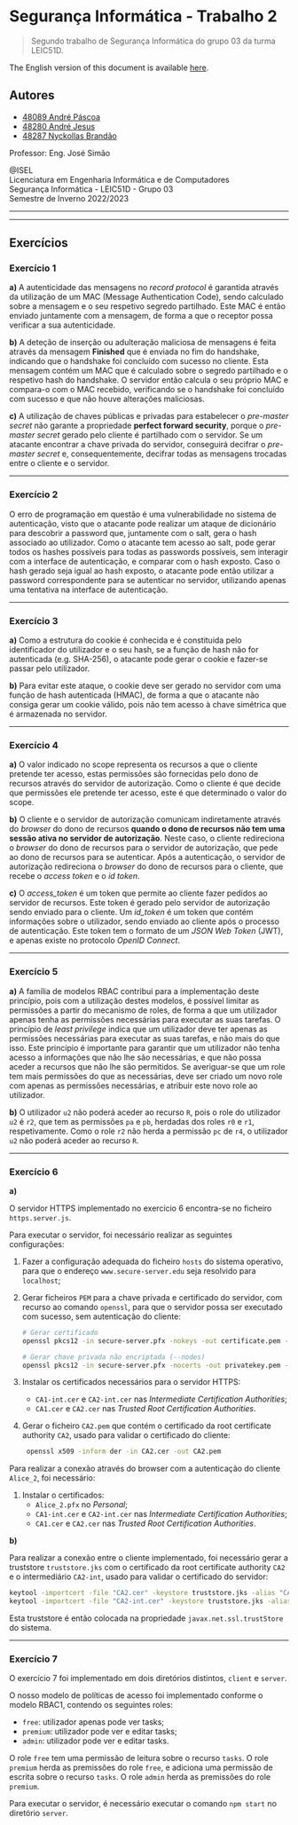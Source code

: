 # Segurança Informática - Trabalho 2

> Segundo trabalho de Segurança Informática do grupo 03 da turma LEIC51D.

The English version of this document is available [here](README.md).

## Autores

- [48089 André Páscoa](https://github.com/devandrepascoa)
- [48280 André Jesus](https://github.com/andre-j3sus)
- [48287 Nyckollas Brandão](https://github.com/Nyckoka)

Professor: Eng. José Simão

@ISEL<br>
Licenciatura em Engenharia Informática e de Computadores<br>
Segurança Informática - LEIC51D - Grupo 03<br>
Semestre de Inverno 2022/2023

---

---

## Exercícios

### Exercício 1

**a)** A autenticidade das mensagens no _record protocol_ é garantida através da utilização de um MAC (Message
Authentication Code), sendo calculado sobre a mensagem e o seu respetivo segredo partilhado. Este MAC é então enviado
juntamente com a mensagem, de forma a que o receptor possa verificar a sua autenticidade.

**b)** A deteção de inserção ou adulteração maliciosa de mensagens é feita através da mensagem **Finished** que é
enviada no fim do handshake, indicando que o handshake foi concluído com sucesso no cliente. Esta mensagem contém
um MAC que é calculado sobre o segredo partilhado e o respetivo hash do handshake. O servidor então calcula o seu
próprio MAC e compara-o com o MAC recebido, verificando se o handshake foi concluído com sucesso e que não houve
alterações maliciosas.

**c)** A utilização de chaves públicas e privadas para estabelecer o _pre-master secret_ não garante a propriedade
**perfect forward security**, porque o _pre-master secret_ gerado pelo cliente é partilhado com o servidor.
Se um atacante encontrar a chave privada do servidor, conseguirá decifrar o _pre-master secret_ e, consequentemente,
decifrar todas as mensagens trocadas entre o cliente e o servidor.

---

### Exercício 2

O erro de programação em questão é uma vulnerabilidade no sistema de autenticação, visto que o atacante pode realizar
um ataque de dicionário para descobrir a password que, juntamente com o salt, gera o hash associado ao utilizador.
Como o atacante tem acesso ao salt, pode gerar todos os hashes possíveis para todas as passwords possíveis, sem
interagir com a interface de autenticação, e comparar com o hash exposto. Caso o hash gerado seja igual ao hash
exposto, o atacante pode então utilizar a password correspondente para se autenticar no servidor, utilizando apenas uma
tentativa na interface de autenticação.

---

### Exercício 3

**a)** Como a estrutura do cookie é conhecida e é constituida pelo identificador do utilizador e o seu hash,
se a função de hash não for autenticada (e.g. SHA-256), o atacante pode gerar o cookie e fazer-se passar pelo
utilizador.

**b)** Para evitar este ataque, o cookie deve ser gerado no servidor com uma função de hash autenticada (HMAC),
de forma a que o atacante não consiga gerar um cookie válido, pois não tem acesso à chave simétrica que é armazenada
no servidor.

---

### Exercício 4

**a)** O valor indicado no scope representa os recursos a que o cliente pretende ter acesso, estas permissões são
fornecidas pelo dono de recursos através do servidor de autorização.
Como o cliente é que decide que permissões ele pretende ter acesso, este é que determinado o valor do scope.

**b)** O cliente e o servidor de autorização comunicam indiretamente através do _browser_ do dono de recursos **quando
o dono de recursos não tem uma sessão ativa no servidor de autorização**.
Neste caso, o cliente redireciona o _browser_ do dono de recursos para o servidor de autorização, que pede ao dono de
recursos para se autenticar.
Após a autenticação, o servidor de autorização redireciona o _browser_ do dono de recursos para o cliente, que recebe
o _access token_ e o _id token_.

**c)** O _access_token_ é um token que permite ao cliente fazer pedidos ao servidor de recursos. Este token é gerado
pelo servidor de autorização sendo enviado para o cliente.
Um _id_token_ é um token que contém informações sobre o utilizador, sendo enviado ao cliente após o processo de
autenticação. Este token tem o formato de um _JSON Web Token_ (JWT), e apenas existe no protocolo _OpenID Connect_.

---

### Exercício 5

**a)** A família de modelos RBAC contribui para a implementação deste princípio, pois com a utilização destes modelos,
é possível limitar as permissões a partir do mecanismo de roles, de forma a que um utilizador apenas tenha as permissões
necessárias para executar as suas tarefas.
O princípio de _least privilege_ indica que um utilizador deve ter apenas as permissões necessárias para executar as
suas tarefas, e não mais do que isso. Este princípio é importante para garantir que um utilizador não tenha acesso a
informações que não lhe são necessárias, e que não possa aceder a recursos que não lhe são permitidos.
Se averiguar-se que um role tem mais permissões do que as necessárias, deve ser criado um novo role com apenas as
permissões necessárias, e atribuir este novo role ao utilizador.

**b)** O utilizador `u2` não poderá aceder ao recurso `R`, pois o role do utilizador `u2` é `r2`, que tem as
permissões `pa` e `pb`, herdadas dos roles `r0` e `r1`, respetivamente. Como o role `r2` não herda a permissão `pc`
de `r4`, o utilizador `u2` não poderá aceder ao recurso `R`.

---

### Exercício 6

**a)**

O servidor HTTPS implementado no exercício 6 encontra-se no ficheiro `https.server.js`.

Para executar o servidor, foi necessário realizar as seguintes configurações:

1. Fazer a configuração adequada do ficheiro `hosts` do sistema operativo, para que o endereço `www.secure-server.edu`
   seja resolvido para `localhost`;
2. Gerar ficheiros `PEM` para a chave privada e certificado do servidor, com recurso ao comando `openssl`, para
   que o servidor possa ser executado com sucesso, sem autenticação do cliente:

   ```bash
   # Gerar certificado
   openssl pkcs12 -in secure-server.pfx -nokeys -out certificate.pem -password pass: 
   
   # Gerar chave privada não encriptada (--nodes)
   openssl pkcs12 -in secure-server.pfx -nocerts -out privatekey.pem --nodes -password pass: 
   ```

3. Instalar os certificados necessários para o servidor HTTPS:
    * `CA1-int.cer` e `CA2-int.cer` nas _Intermediate Certification Authorities_;
    * `CA1.cer` e `CA2.cer` nas _Trusted Root Certification Authorities_.
4. Gerar o ficheiro `CA2.pem` que contém o certificado da root certificate authority `CA2`, usado para validar o
   certificado do cliente:

   ```bash
    openssl x509 -inform der -in CA2.cer -out CA2.pem
    ```

Para realizar a conexão através do browser com a autenticação do cliente `Alice_2`, foi necessário:

1. Instalar o certificados:
    * `Alice_2.pfx` no _Personal_;
    * `CA1-int.cer` e `CA2-int.cer` nas _Intermediate Certification Authorities_;
    * `CA1.cer` e `CA2.cer` nas _Trusted Root Certification Authorities_.

**b)**

Para realizar a conexão entre o cliente implementado, foi necessário gerar a truststore `truststore.jks` com o
certificado da root certificate authority `CA2` e o intermediário `CA2-int`, usado para validar o certificado do
servidor:

```bash
keytool -importcert -file "CA2.cer" -keystore truststore.jks -alias "CA2"
keytool -importcert -file "CA2-int.cer" -keystore truststore.jks -alias "CA2-int"
```

Esta truststore é então colocada na propriedade `javax.net.ssl.trustStore` do sistema.

---

### Exercício 7

O exercício 7 foi implementado em dois diretórios distintos, `client` e `server`.

O nosso modelo de políticas de acesso foi implementado conforme o modelo RBAC1, contendo os seguintes roles:

* `free`: utilizador apenas pode ver tasks;
* `premium`: utilizador pode ver e editar tasks;
* `admin`: utilizador pode ver e editar tasks.

O role `free` tem uma permissão de leitura sobre o recurso `tasks`.
O role `premium` herda as premissões do role `free`, e adiciona uma permissão de escrita sobre o recurso `tasks`.
O role `admin` herda as premissões do role `premium`.

Para executar o servidor, é necessário executar o comando `npm start` no diretório `server`.
